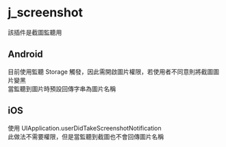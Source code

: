 # j_screenshot

該插件是截圖監聽用

## Android
目前使用監聽 Storage 觸發，因此需開啟圖片權限，若使用者不同意則將截圖圖片變黑<br>
當監聽到圖片時預設回傳字串為圖片名稱

## iOS
使用 UIApplication.userDidTakeScreenshotNotification<br>
此做法不需要權限，但是當監聽到截圖也不會回傳圖片名稱
